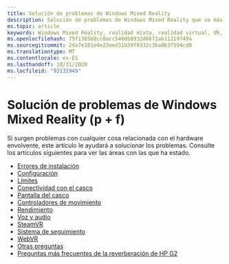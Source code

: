 ```yaml
---
title: Solución de problemas de Windows Mixed Reality
description: Solución de problemas de Windows Mixed Reality que va más allá de nuestra documentación de soporte técnico estándar para el consumidor.
ms.topic: article
keywords: Windows Mixed Reality, realidad mixta, realidad virtual, VR, MR, solución de problemas, errores, ayuda, soporte técnico
ms.openlocfilehash: 75f1365b8cc0acc540db8932d6672ab11219749a
ms.sourcegitcommit: 2da7e181e4e23eed31b59f0332c3ba8b3f594cd0
ms.translationtype: MT
ms.contentlocale: es-ES
ms.lasthandoff: 10/31/2020
ms.locfileid: "93131949"
---
```

# <a name="troubleshooting-windows-mixed-reality-faqs"></a>Solución de problemas de Windows Mixed Reality (p + f)

Si surgen problemas con cualquier cosa relacionada con el hardware envolvente, este artículo le ayudará a solucionar los problemas.
Consulte los artículos siguientes para ver las áreas con las que ha estado.

- [Errores de instalación](installation_errors.md)
- [Configuración](wmr-setup-faq.md)
- [Límites](boundary-questions.md)
- [Conectividad con el casco](headset-connectivity.md)
- [Pantalla del casco](headset-display.md)
- [Controladores de movimiento](motion-controller-problems.md)
- [Rendimiento](performance-questions.md)
- [Voz y audio](speech-and-audio.md)
- [SteamVR](steamvr-questions.md)
- [Sistema de seguimiento](tracking.md)
- [WebVR](webvr-questions.md)
- [Otras preguntas](other-questions.md)
- [Preguntas más frecuentes de la reverberación de HP G2](reverbG2-faq.md)